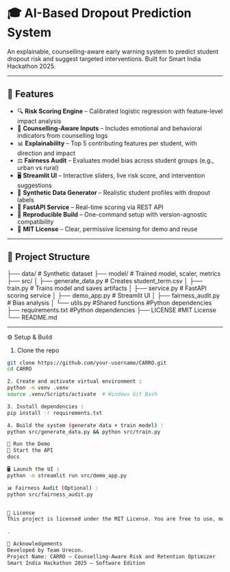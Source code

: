 # 🎓 AI-Based Dropout Prediction System

An explainable, counselling-aware early warning system to predict student dropout risk and suggest targeted interventions. Built for Smart India Hackathon 2025.

---

## 🚀 Features

- 🔍 **Risk Scoring Engine** – Calibrated logistic regression with feature-level impact analysis
- 🧠 **Counselling-Aware Inputs** – Includes emotional and behavioral indicators from counselling logs
- 📊 **Explainability** – Top 5 contributing features per student, with direction and impact
- ⚖️ **Fairness Audit** – Evaluates model bias across student groups (e.g., urban vs rural)
- 🖥️ **Streamlit UI** – Interactive sliders, live risk score, and intervention suggestions
- 🧪 **Synthetic Data Generator** – Realistic student profiles with dropout labels
- 🔌 **FastAPI Service** – Real-time scoring via REST API
- 🧰 **Reproducible Build** – One-command setup with version-agnostic compatibility
- 📜 **MIT License** – Clear, permissive licensing for demo and reuse

---

## 📂 Project Structure
├── data/ # Synthetic dataset 
├── model/ # Trained model, scaler, metrics 
├── src/ 
│ ├── generate_data.py # Creates student_term.csv 
│ ├── train.py # Trains model and saves artifacts 
│ ├── service.py # FastAPI scoring service 
│ ├── demo_app.py # Streamlit UI 
│ ├── fairness_audit.py # Bias analysis
│ └── utils.py  #Shared functions #Python dependencies
├── requirements.txt  #Python dependencies
├── LICENSE  #MIT License
└── README.md 


---
 ⚙️ Setup & Build

1. Clone the repo
```bash
git clone https://github.com/your-username/CARRO.git
cd CARRO

2. Create and activate virtual environment :
python -m venv .venv
source .venv/Scripts/activate  # Windows Git Bash

3. Install dependencies :
pip install -r requirements.txt

4. Build the system (generate data + train model) :
python src/generate_data.py && python src/train.py

🧪 Run the Demo
🔌 Start the API
docs

🖥️ Launch the UI :
python -m streamlit run src/demo_app.py

📊 Fairness Audit (Optional) :
python src/fairness_audit.py


📜 License
This project is licensed under the MIT License. You are free to use, modify, and distribute this software with proper attribution.

.

🙌 Acknowledgements
Developed by Team Urecon.
Project Name: CARRO – Counselling-Aware Risk and Retention Optimizer
Smart India Hackathon 2025 – Software Edition
